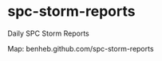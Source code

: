 spc-storm-reports
=================

Daily SPC Storm Reports

Map: benheb.github.com/spc-storm-reports
